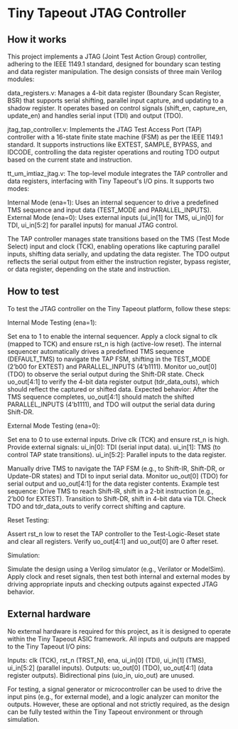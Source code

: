 <!---

This file is used to generate your project datasheet. Please fill in the information below and delete any unused
sections.

You can also include images in this folder and reference them in the markdown. Each image must be less than
512 kb in size, and the combined size of all images must be less than 1 MB.
-->

# Tiny Tapeout JTAG Controller
## How it works
This project implements a JTAG (Joint Test Action Group) controller, adhering to the IEEE 1149.1 standard, designed for boundary scan testing and data register manipulation. The design consists of three main Verilog modules:

data_registers.v: Manages a 4-bit data register (Boundary Scan Register, BSR) that supports serial shifting, parallel input capture, and updating to a shadow register. It operates based on control signals (shift_en, capture_en, update_en) and handles serial input (TDI) and output (TDO).

jtag_tap_controller.v: Implements the JTAG Test Access Port (TAP) controller with a 16-state finite state machine (FSM) as per the IEEE 1149.1 standard. It supports instructions like EXTEST, SAMPLE, BYPASS, and IDCODE, controlling the data register operations and routing TDO output based on the current state and instruction.

tt_um_imtiaz_jtag.v: The top-level module integrates the TAP controller and data registers, interfacing with Tiny Tapeout's I/O pins. It supports two modes:

Internal Mode (ena=1): Uses an internal sequencer to drive a predefined TMS sequence and input data (TEST_MODE and PARALLEL_INPUTS).
External Mode (ena=0): Uses external inputs (ui_in[1] for TMS, ui_in[0] for TDI, ui_in[5:2] for parallel inputs) for manual JTAG control.



The TAP controller manages state transitions based on the TMS (Test Mode Select) input and clock (TCK), enabling operations like capturing parallel inputs, shifting data serially, and updating the data register. The TDO output reflects the serial output from either the instruction register, bypass register, or data register, depending on the state and instruction.
## How to test
To test the JTAG controller on the Tiny Tapeout platform, follow these steps:

Internal Mode Testing (ena=1):

Set ena to 1 to enable the internal sequencer.
Apply a clock signal to clk (mapped to TCK) and ensure rst_n is high (active-low reset).
The internal sequencer automatically drives a predefined TMS sequence (DEFAULT_TMS) to navigate the TAP FSM, shifting in the TEST_MODE (2’b00 for EXTEST) and PARALLEL_INPUTS (4’b1111).
Monitor uo_out[0] (TDO) to observe the serial output during the Shift-DR state.
Check uo_out[4:1] to verify the 4-bit data register output (tdr_data_outs), which should reflect the captured or shifted data.
Expected behavior: After the TMS sequence completes, uo_out[4:1] should match the shifted PARALLEL_INPUTS (4’b1111), and TDO will output the serial data during Shift-DR.


External Mode Testing (ena=0):

Set ena to 0 to use external inputs.
Drive clk (TCK) and ensure rst_n is high.
Provide external signals:
ui_in[0]: TDI (serial input data).
ui_in[1]: TMS (to control TAP state transitions).
ui_in[5:2]: Parallel inputs to the data register.


Manually drive TMS to navigate the TAP FSM (e.g., to Shift-IR, Shift-DR, or Update-DR states) and TDI to input serial data.
Monitor uo_out[0] (TDO) for serial output and uo_out[4:1] for the data register contents.
Example test sequence:
Drive TMS to reach Shift-IR, shift in a 2-bit instruction (e.g., 2’b00 for EXTEST).
Transition to Shift-DR, shift in 4-bit data via TDI.
Check TDO and tdr_data_outs to verify correct shifting and capture.




Reset Testing:

Assert rst_n low to reset the TAP controller to the Test-Logic-Reset state and clear all registers.
Verify uo_out[4:1] and uo_out[0] are 0 after reset.


Simulation:

Simulate the design using a Verilog simulator (e.g., Verilator or ModelSim).
Apply clock and reset signals, then test both internal and external modes by driving appropriate inputs and checking outputs against expected JTAG behavior.



## External hardware
No external hardware is required for this project, as it is designed to operate within the Tiny Tapeout ASIC framework. All inputs and outputs are mapped to the Tiny Tapeout I/O pins:

Inputs: clk (TCK), rst_n (TRST_N), ena, ui_in[0] (TDI), ui_in[1] (TMS), ui_in[5:2] (parallel inputs).
Outputs: uo_out[0] (TDO), uo_out[4:1] (data register outputs).
Bidirectional pins (uio_in, uio_out) are unused.

For testing, a signal generator or microcontroller can be used to drive the input pins (e.g., for external mode), and a logic analyzer can monitor the outputs. However, these are optional and not strictly required, as the design can be fully tested within the Tiny Tapeout environment or through simulation.

